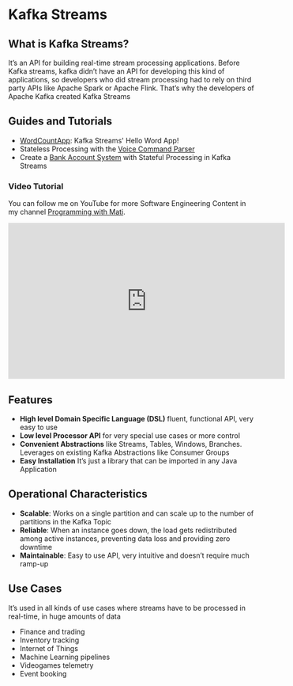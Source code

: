 # Kafka Streams

## What is Kafka Streams?
It’s an API for building real-time stream processing applications.
Before Kafka streams, kafka didn’t have an API for developing this kind of applications, so developers who did stream processing had to rely on third party APIs like Apache Spark or Apache Flink.
That’s why the developers of Apache Kafka created Kafka Streams

## Guides and Tutorials
* [WordCountApp](word-count-app/README.md): Kafka Streams' Hello Word App!
* Stateless Processing with the [Voice Command Parser](voice-command-parser/README.md)
* Create a [Bank Account System](bank-transactions-1/README.md) with Stateful Processing in Kafka Streams
### Video Tutorial
You can follow me on YouTube for more Software Engineering Content in my channel [Programming with Mati](https://www.youtube.com/channel/UC0clXTEN6Fu277RTw6jCfAg).
<iframe align="center" width="560" height="315" src="https://www.youtube.com/embed/MR5hllNC9hk" frameborder="0" allow="autoplay; encrypted-media" allowfullscreen></iframe>


## Features
* **High level Domain Specific Language (DSL)** fluent, functional API, very easy to use
* **Low level Processor API** for very special use cases or more control
* **Convenient Abstractions** like Streams, Tables, Windows, Branches. Leverages on existing Kafka Abstractions like Consumer Groups
* **Easy Installation** It’s just a library that can be imported in any Java Application

## Operational Characteristics
* **Scalable**: Works on a single partition and can scale up to the number of partitions in the Kafka Topic
* **Reliable**: When an instance goes down, the load gets redistributed among active instances, preventing data loss and providing zero downtime
* **Maintainable**: Easy to use API, very intuitive and doesn’t require much ramp-up

## Use Cases
It’s used in all kinds of use cases where streams have to be processed in real-time, in huge amounts of data
* Finance and trading
* Inventory tracking
* Internet of Things
* Machine Learning pipelines
* Videogames telemetry
* Event booking

